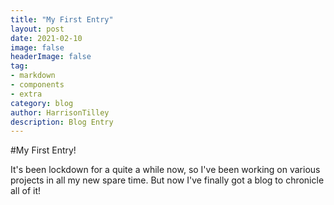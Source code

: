 ```yaml
---
title: "My First Entry"
layout: post
date: 2021-02-10
image: false
headerImage: false
tag:
- markdown
- components
- extra
category: blog
author: HarrisonTilley
description: Blog Entry
---
```


#My First Entry!

It's been lockdown for a quite a while now, so I've been working on various projects in all my new spare time. But now I've finally got a blog to chronicle all of it!


